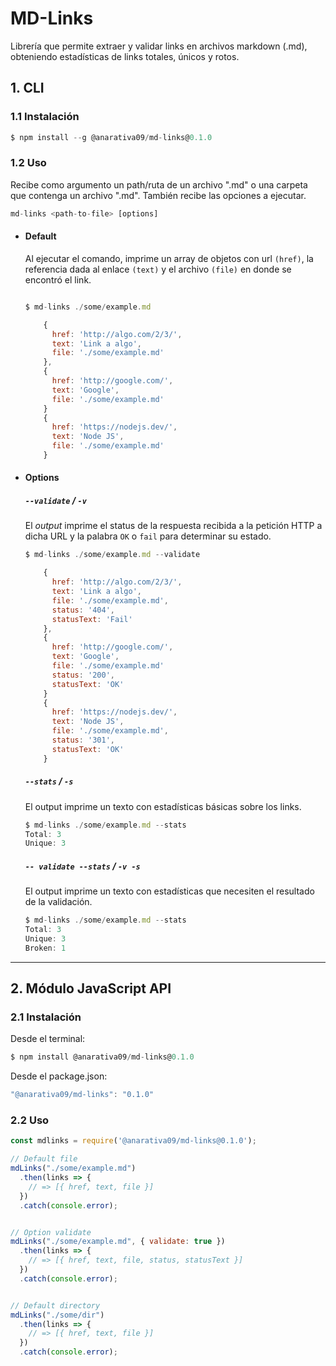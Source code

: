 # MD-Links

Librería que permite extraer y validar links en archivos markdown (.md), obteniendo estadísticas de links totales, únicos y rotos.

## 1. CLI
### 1.1 Instalación

``` js
$ npm install --g @anarativa09/md-links@0.1.0
```

### 1.2 Uso
Recibe como argumento un path/ruta de un archivo ".md" o una carpeta que contenga un archivo ".md". También recibe las opciones a ejecutar.

```js
md-links <path-to-file> [options]
```
- #### Default

  Al ejecutar el comando, imprime un array de objetos con url `(href)`, la referencia dada al enlace `(text)` y  el archivo `(file)` en donde se encontró el link.

  ```js

  $ md-links ./some/example.md

      {
        href: 'http://algo.com/2/3/',
        text: 'Link a algo',
        file: './some/example.md'
      },
      {
        href: 'http://google.com/',
        text: 'Google',
        file: './some/example.md'
      }
      {
        href: 'https://nodejs.dev/',
        text: 'Node JS',
        file: './some/example.md'
      }
  ```

- #### Options

  ##### `--validate` / `-v`
  El _output_ imprime el status de la respuesta recibida a la petición HTTP a dicha URL y la palabra `OK` o `fail` para determinar su estado.

  ```js
  $ md-links ./some/example.md --validate

      {
        href: 'http://algo.com/2/3/',
        text: 'Link a algo',
        file: './some/example.md',
        status: '404',
        statusText: 'Fail'
      },
      {
        href: 'http://google.com/',
        text: 'Google',
        file: './some/example.md'
        status: '200',
        statusText: 'OK'
      }
      {
        href: 'https://nodejs.dev/',
        text: 'Node JS',
        file: './some/example.md',
        status: '301',
        statusText: 'OK'
      }
    ```

  ##### `--stats` / `-s`
  El output imprime un texto con estadísticas básicas sobre los links.

  ```js
  $ md-links ./some/example.md --stats
  Total: 3
  Unique: 3
  ```

  ##### `-- validate --stats` / `-v -s`
  El output imprime un texto con estadísticas que necesiten el resultado de la validación.

  ```js
  $ md-links ./some/example.md --stats
  Total: 3
  Unique: 3
  Broken: 1
  ```
---
## 2. Módulo JavaScript API

### 2.1 Instalación

Desde el terminal:
``` js
$ npm install @anarativa09/md-links@0.1.0
```
Desde el package.json:
  ``` js
  "@anarativa09/md-links": "0.1.0"
  ```

### 2.2 Uso

```js
const mdlinks = require('@anarativa09/md-links@0.1.0');

// Default file
mdLinks("./some/example.md")
  .then(links => {
    // => [{ href, text, file }]
  })
  .catch(console.error);


// Option validate
mdLinks("./some/example.md", { validate: true })
  .then(links => {
    // => [{ href, text, file, status, statusText }]
  })
  .catch(console.error);


// Default directory
mdLinks("./some/dir")
  .then(links => {
    // => [{ href, text, file }]
  })
  .catch(console.error);
```
